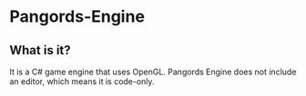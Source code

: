 # Pangords-Engine
## What is it?
It is a C# game engine that uses OpenGL. Pangords Engine does not include an editor, which means it is code-only.
